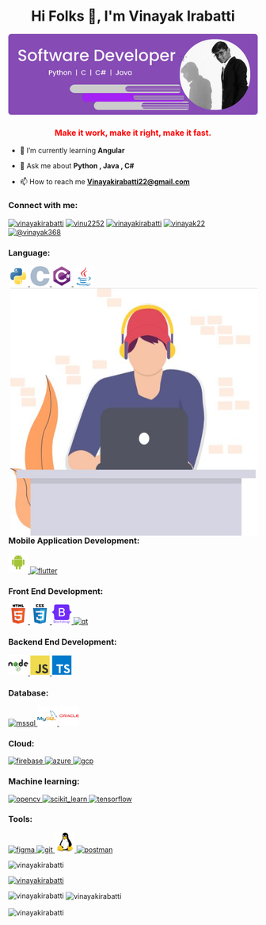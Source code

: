 <h1 align="center">Hi Folks 👋, I'm Vinayak Irabatti</h1>



![MasterHead](https://github.com/Vinayakirabatti/Vinayakirabatti/blob/main/protfolio.jpg)
<h3 align="center" style="color:red;">Make it work, make it right, make it fast.</h3>


- 🌱 I’m currently learning **Angular**

- 💬 Ask me about **Python , Java , C#**

- 📫 How to reach me **Vinayakirabatti22@gmail.com**

<h3 align="left">Connect with me:</h3>
<p align="left">
<a href="https://linkedin.com/in/vinayakirabatti" target="blank"><img align="center" src="https://cdn.jsdelivr.net/npm/simple-icons@3.0.1/icons/linkedin.svg" alt="vinayakirabatti" height="30" width="40" /></a>
<a href="https://www.codechef.com/users/vinu2252" target="blank"><img align="center" src="https://cdn.jsdelivr.net/npm/simple-icons@3.1.0/icons/codechef.svg" alt="vinu2252" height="30" width="40" /></a>
<a href="https://www.hackerrank.com/vinayakirabatti" target="blank"><img align="center" src="https://cdn.jsdelivr.net/npm/simple-icons@3.0.1/icons/hackerrank.svg" alt="vinayakirabatti" height="30" width="40" /></a>
<a href="https://codeforces.com/profile/vinayak22" target="blank"><img align="center" src="https://cdn.jsdelivr.net/npm/simple-icons@3.0.1/icons/codeforces.svg" alt="vinayak22" height="30" width="40" /></a>
<a href="https://www.hackerearth.com/@vinayak368" target="blank"><img align="center" src="https://cdn.jsdelivr.net/npm/simple-icons@3.0.1/icons/hackerearth.svg" alt="@vinayak368" height="30" width="40" /></a>
</p>



<h3 align="left">Language:</h3>
<p align="left"> 
<a href="https://www.python.org" target="_blank"> 
<img src="https://raw.githubusercontent.com/devicons/devicon/master/icons/python/python-original.svg" alt="python" width="40" height="40"/> </a> 

<a href="https://www.cprogramming.com/" target="_blank"> 
<img src="https://raw.githubusercontent.com/devicons/devicon/master/icons/c/c-original.svg" alt="c" width="40" height="40"/> </a>

<a href="https://www.w3schools.com/cs/" target="_blank"> 
<img src="https://raw.githubusercontent.com/devicons/devicon/master/icons/csharp/csharp-original.svg" alt="csharp" width="40" height="40"/> </a> 


<a href="https://www.java.com" target="_blank">
<img src="https://raw.githubusercontent.com/devicons/devicon/master/icons/java/java-original.svg" alt="java" width="40" height="40"/> </a> 

<img align="right" alt="f0" width="500" height="500" src="https://github.com/Vinayakirabatti/Vinayakirabatti/blob/main/Capture.JPG"/>
<br>


<h3 align="left">Mobile Application Development:</h3>
<p align="left">
<a href="https://developer.android.com" target="_blank"> 
<img src="https://raw.githubusercontent.com/devicons/devicon/master/icons/android/android-original-wordmark.svg" alt="android" width="40" height="40"/> </a>

<a href="https://flutter.dev" target="_blank"> 
<img src="https://www.vectorlogo.zone/logos/flutterio/flutterio-icon.svg" alt="flutter" width="40" height="40"/> </a> 



<h3 align="left">Front End Development:</h3>
<p align="left">
<a href="https://www.w3.org/html/" target="_blank"> 
<img src="https://raw.githubusercontent.com/devicons/devicon/master/icons/html5/html5-original-wordmark.svg" alt="html5" width="40" height="40"/> </a> 

<a href="https://www.w3schools.com/css/" target="_blank"> 
<img src="https://raw.githubusercontent.com/devicons/devicon/master/icons/css3/css3-original-wordmark.svg" alt="css3" width="40" height="40"/> </a> 

<a href="https://getbootstrap.com" target="_blank"> 
<img src="https://raw.githubusercontent.com/devicons/devicon/master/icons/bootstrap/bootstrap-plain-wordmark.svg" alt="bootstrap" width="40" height="40"/> </a> 

<a href="https://www.qt.io/" target="_blank"> 
<img src="https://upload.wikimedia.org/wikipedia/commons/0/0b/Qt_logo_2016.svg" alt="qt" width="40" height="40"/> </a> 



<h3 align="left">Backend End Development:</h3>
<p align="left">
<a href="https://nodejs.org" target="_blank"> 
<img src="https://raw.githubusercontent.com/devicons/devicon/master/icons/nodejs/nodejs-original-wordmark.svg" alt="nodejs" width="40" height="40"/> </a> 

<a href="https://developer.mozilla.org/en-US/docs/Web/JavaScript" target="_blank"> 
<img src="https://raw.githubusercontent.com/devicons/devicon/master/icons/javascript/javascript-original.svg" alt="javascript" width="40" height="40"/> </a> 

<a href="https://www.typescriptlang.org/" target="_blank">
<img src="https://raw.githubusercontent.com/devicons/devicon/master/icons/typescript/typescript-original.svg" alt="typescript" width="40" height="40"/> </a> </p>


<h3 align="left">Database:</h3>
<p align="left"> 
<a href="https://www.microsoft.com/en-us/sql-server" target="_blank">
<img src="https://cdn.worldvectorlogo.com/logos/microsoft-sql-server.svg" alt="mssql" width="40" height="40"/> </a> 


<a href="https://www.mysql.com/" target="_blank"> 
<img src="https://raw.githubusercontent.com/devicons/devicon/master/icons/mysql/mysql-original-wordmark.svg" alt="mysql" width="40" height="40"/> </a> 

<a href="https://www.oracle.com/" target="_blank"> 
<img src="https://raw.githubusercontent.com/devicons/devicon/master/icons/oracle/oracle-original.svg" alt="oracle" width="40" height="40"/> </a> 


<h3 align="left">Cloud:</h3>
<p align="left">
<a href="https://firebase.google.com/" target="_blank"> 
<img src="https://www.vectorlogo.zone/logos/firebase/firebase-icon.svg" alt="firebase" width="40" height="40"/> </a> 

<a href="https://azure.microsoft.com/en-in/" target="_blank"> 
<img src="https://www.vectorlogo.zone/logos/microsoft_azure/microsoft_azure-icon.svg" alt="azure" width="40" height="40"/> </a> 

<a href="https://cloud.google.com" target="_blank"> 
<img src="https://www.vectorlogo.zone/logos/google_cloud/google_cloud-icon.svg" alt="gcp" width="40" height="40"/> </a> 

<h3 align="left">Machine learning:</h3>
<p align="left"> 


<a href="https://opencv.org/" target="_blank"> 
<img src="https://www.vectorlogo.zone/logos/opencv/opencv-icon.svg" alt="opencv" width="40" height="40"/> </a> 


<a href="https://scikit-learn.org/" target="_blank"> 
<img src="https://upload.wikimedia.org/wikipedia/commons/0/05/Scikit_learn_logo_small.svg" alt="scikit_learn" width="40" height="40"/> </a> 

<a href="https://www.tensorflow.org" target="_blank"> 
<img src="https://www.vectorlogo.zone/logos/tensorflow/tensorflow-icon.svg" alt="tensorflow" width="40" height="40"/> </a> 





<h3 align="left">Tools:</h3>
<p align="left"> 
<a href="https://www.figma.com/" target="_blank"> 
<img src="https://www.vectorlogo.zone/logos/figma/figma-icon.svg" alt="figma" width="40" height="40"/> </a> 

<a href="https://git-scm.com/" target="_blank">
<img src="https://www.vectorlogo.zone/logos/git-scm/git-scm-icon.svg" alt="git" width="40" height="40"/> </a> 

<a href="https://www.linux.org/" target="_blank"> 
<img src="https://raw.githubusercontent.com/devicons/devicon/master/icons/linux/linux-original.svg" alt="linux" width="40" height="40"/> </a> 

<a href="https://postman.com" target="_blank"> 
<img src="https://www.vectorlogo.zone/logos/getpostman/getpostman-icon.svg" alt="postman" width="40" height="40"/> </a> 



<p align="left"> <img src="https://komarev.com/ghpvc/?username=vinayakirabatti&label=Profile%20views&color=0e75b6&style=flat" alt="vinayakirabatti" /> </p>

<p align="left"> <a href="https://github.com/ryo-ma/github-profile-trophy"><img src="https://github-profile-trophy.vercel.app/?username=vinayakirabatti" alt="vinayakirabatti" /></a> </p>

<p><img align="left" src="https://github-readme-stats.vercel.app/api/top-langs?username=vinayakirabatti&show_icons=true&locale=en&layout=compact" alt="vinayakirabatti" /></p>

<p>&nbsp;<img align="center" src="https://github-readme-stats.vercel.app/api?username=vinayakirabatti&show_icons=true&locale=en" alt="vinayakirabatti" /></p>

<p><img align="center" src="https://github-readme-streak-stats.herokuapp.com/?user=vinayakirabatti&" alt="vinayakirabatti" /></p>
